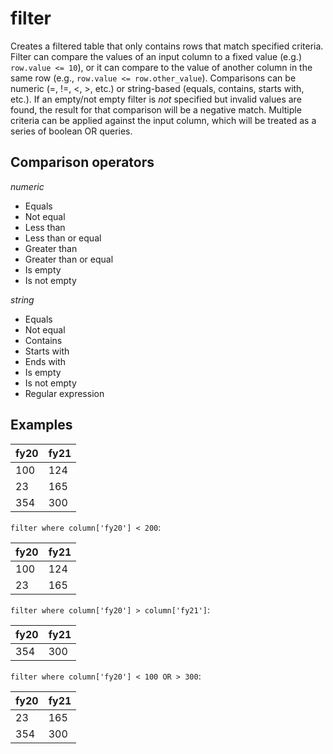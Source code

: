 # filter

Creates a filtered table that only contains rows that match specified criteria. Filter can compare the values of an input column to a fixed value (e.g.) `row.value <= 10`), or it can compare to the value of another column in the same row (e.g., `row.value <= row.other_value`). Comparisons can be numeric (=, !=, <, >, etc.) or string-based (equals, contains, starts with, etc.). If an empty/not empty filter is _not_ specified but invalid values are found, the result for that comparison will be a negative match. Multiple criteria can be applied against the input column, which will be treated as a series of boolean OR queries.

## Comparison operators

_numeric_

- Equals
- Not equal
- Less than
- Less than or equal
- Greater than
- Greater than or equal
- Is empty
- Is not empty

_string_

- Equals
- Not equal
- Contains
- Starts with
- Ends with
- Is empty
- Is not empty
- Regular expression

## Examples

| fy20 | fy21 |
| ---- | ---- |
| 100  | 124  |
| 23   | 165  |
| 354  | 300  |

`filter where column['fy20'] < 200`:

| fy20 | fy21 |
| ---- | ---- |
| 100  | 124  |
| 23   | 165  |

`filter where column['fy20'] > column['fy21']`:

| fy20 | fy21 |
| ---- | ---- |
| 354  | 300  |

`filter where column['fy20'] < 100 OR > 300`:

| fy20 | fy21 |
| ---- | ---- |
| 23   | 165  |
| 354  | 300  |